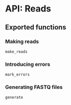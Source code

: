 # API: Reads

## Exported functions

### Making reads

```@docs
make_reads
```

### Introducing errors

```@docs
mark_errors
```

### Generating FASTQ files

```@docs
generate
```